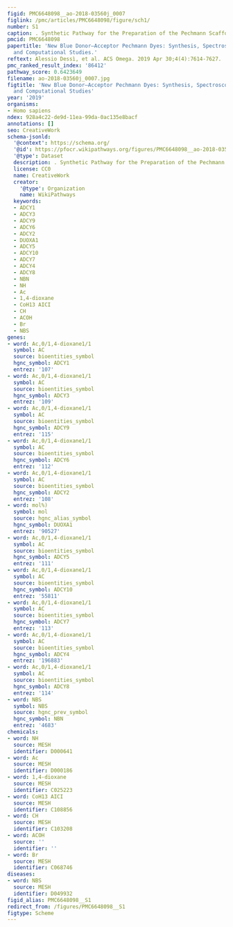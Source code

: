```yaml
---
figid: PMC6648098__ao-2018-03560j_0007
figlink: /pmc/articles/PMC6648098/figure/sch1/
number: S1
caption: . Synthetic Pathway for the Preparation of the Pechmann Scaffold.
pmcid: PMC6648098
papertitle: 'New Blue Donor–Acceptor Pechmann Dyes: Synthesis, Spectroscopic, Electrochemical,
  and Computational Studies.'
reftext: Alessio Dessì, et al. ACS Omega. 2019 Apr 30;4(4):7614-7627.
pmc_ranked_result_index: '86412'
pathway_score: 0.6423649
filename: ao-2018-03560j_0007.jpg
figtitle: 'New Blue Donor–Acceptor Pechmann Dyes: Synthesis, Spectroscopic, Electrochemical,
  and Computational Studies'
year: '2019'
organisms:
- Homo sapiens
ndex: 928a4c22-de9d-11ea-99da-0ac135e8bacf
annotations: []
seo: CreativeWork
schema-jsonld:
  '@context': https://schema.org/
  '@id': https://pfocr.wikipathways.org/figures/PMC6648098__ao-2018-03560j_0007.html
  '@type': Dataset
  description: . Synthetic Pathway for the Preparation of the Pechmann Scaffold.
  license: CC0
  name: CreativeWork
  creator:
    '@type': Organization
    name: WikiPathways
  keywords:
  - ADCY1
  - ADCY3
  - ADCY9
  - ADCY6
  - ADCY2
  - DUOXA1
  - ADCY5
  - ADCY10
  - ADCY7
  - ADCY4
  - ADCY8
  - NBN
  - NH
  - Ac
  - 1,4-dioxane
  - CoH13 AICI
  - CH
  - ACOH
  - Br
  - NBS
genes:
- word: Ac,0/1,4-dioxane1/1
  symbol: AC
  source: bioentities_symbol
  hgnc_symbol: ADCY1
  entrez: '107'
- word: Ac,0/1,4-dioxane1/1
  symbol: AC
  source: bioentities_symbol
  hgnc_symbol: ADCY3
  entrez: '109'
- word: Ac,0/1,4-dioxane1/1
  symbol: AC
  source: bioentities_symbol
  hgnc_symbol: ADCY9
  entrez: '115'
- word: Ac,0/1,4-dioxane1/1
  symbol: AC
  source: bioentities_symbol
  hgnc_symbol: ADCY6
  entrez: '112'
- word: Ac,0/1,4-dioxane1/1
  symbol: AC
  source: bioentities_symbol
  hgnc_symbol: ADCY2
  entrez: '108'
- word: mol%)
  symbol: mol
  source: hgnc_alias_symbol
  hgnc_symbol: DUOXA1
  entrez: '90527'
- word: Ac,0/1,4-dioxane1/1
  symbol: AC
  source: bioentities_symbol
  hgnc_symbol: ADCY5
  entrez: '111'
- word: Ac,0/1,4-dioxane1/1
  symbol: AC
  source: bioentities_symbol
  hgnc_symbol: ADCY10
  entrez: '55811'
- word: Ac,0/1,4-dioxane1/1
  symbol: AC
  source: bioentities_symbol
  hgnc_symbol: ADCY7
  entrez: '113'
- word: Ac,0/1,4-dioxane1/1
  symbol: AC
  source: bioentities_symbol
  hgnc_symbol: ADCY4
  entrez: '196883'
- word: Ac,0/1,4-dioxane1/1
  symbol: AC
  source: bioentities_symbol
  hgnc_symbol: ADCY8
  entrez: '114'
- word: NBS
  symbol: NBS
  source: hgnc_prev_symbol
  hgnc_symbol: NBN
  entrez: '4683'
chemicals:
- word: NH
  source: MESH
  identifier: D000641
- word: Ac
  source: MESH
  identifier: D000186
- word: 1,4-dioxane
  source: MESH
  identifier: C025223
- word: CoH13 AICI
  source: MESH
  identifier: C108856
- word: CH
  source: MESH
  identifier: C103208
- word: ACOH
  source: ''
  identifier: ''
- word: Br
  source: MESH
  identifier: C068746
diseases:
- word: NBS
  source: MESH
  identifier: D049932
figid_alias: PMC6648098__S1
redirect_from: /figures/PMC6648098__S1
figtype: Scheme
---
```

